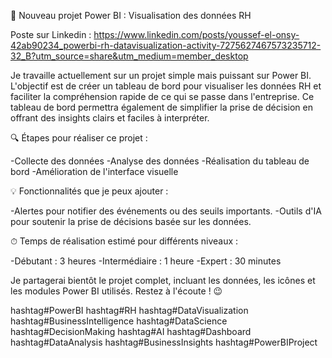 🚀 Nouveau projet Power BI : Visualisation des données RH

Poste sur Linkedin : https://www.linkedin.com/posts/youssef-el-onsy-42ab90234_powerbi-rh-datavisualization-activity-7275627467573235712-32_B?utm_source=share&utm_medium=member_desktop

Je travaille actuellement sur un projet simple mais puissant sur Power BI. L'objectif est de créer un tableau de bord pour visualiser
les données RH et faciliter la compréhension rapide de ce qui se passe dans l'entreprise. Ce tableau de bord permettra également de simplifier
la prise de décision en offrant des insights clairs et faciles à interpréter.

🔍 Étapes pour réaliser ce projet :

 -Collecte des données 
 -Analyse des données 
 -Réalisation du tableau de bord 
 -Amélioration de l'interface visuelle 

💡 Fonctionnalités que je peux ajouter :

 -Alertes pour notifier des événements ou des seuils importants.
 -Outils d'IA pour soutenir la prise de décisions basée sur les données.

⏱ Temps de réalisation estimé pour différents niveaux :

 -Débutant : 3 heures
 -Intermédiaire : 1 heure
 -Expert : 30 minutes

Je partagerai bientôt le projet complet, incluant les données, les icônes et les modules Power BI utilisés. Restez à l'écoute ! 😉

hashtag#PowerBI hashtag#RH hashtag#DataVisualization hashtag#BusinessIntelligence hashtag#DataScience
hashtag#DecisionMaking hashtag#AI hashtag#Dashboard hashtag#DataAnalysis hashtag#BusinessInsights
hashtag#PowerBIProject
